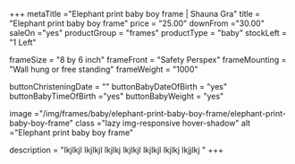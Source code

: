 +++
metaTitle ="Elephant print baby boy frame | Shauna Gra"
title = "Elephant print baby boy frame"
price = "25.00"
downFrom ="30.00"
saleOn ="yes"
productGroup = "frames"
productType = "baby"
stockLeft = "1 Left" 
 
frameSize = "8 by 6 inch" 
frameFront = "Safety Perspex" 
frameMounting = "Wall hung or free standing" 
frameWeight = "1000" 
 
buttonChristeningDate = "" 
buttonBabyDateOfBirth = "yes" 
buttonBabyTimeOfBirth ="yes" 
buttonBabyWeight = "yes" 
 
image ="/img/frames/baby/elephant-print-baby-boy-frame/elephant-print-baby-boy-frame"
class ="lazy img-responsive hover-shadow"
alt ="Elephant print baby boy frame"
 
description = "lkjlkjl lkjlkjl lkjlkj lkjlkjl lkjlkjl lkjlkj lkjjlkj "
+++
